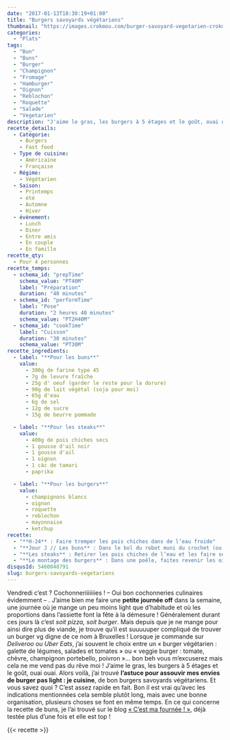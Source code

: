 ```yaml
---
date: "2017-01-13T18:30:19+01:00"
title: "Burgers savoyards végétariens"
thumbnail: "https://images.crokmou.com/burger-savoyard-vegetarien-crokmou-blog-culinaire-belge-2.jpg"
categories:
  - "Plats"
tags:
  - "Bun"
  - "Buns"
  - "Burger"
  - "Champignon"
  - "Fromage"
  - "Hamburger"
  - "Oignon"
  - "Reblochon"
  - "Roquette"
  - "Salade"
  - "Vegetarien"
description: "J'aime le gras, les burgers à 5 étages et le goût, ouai ouai. Alors voilà, j'ai trouvé l'astuce pour assouvir mes envies de burger pas light : je cuisine."
recette_details:
  - Catégorie:
    - Burgers
    - Fast food
  - Type de cuisine:
    - Américaine
    - Française
  - Régime:
    - Végétarien
  - Saison:
    - Printemps
    - été
    - Automne
    - Hiver
  - évènement:
    - Lunch
    - Diner
    - Entre amis
    - En couple
    - En famille
recette_qty:
  - Pour 4 personnes
recette_temps:
  - schema_id: "prepTime"
    schema_value: "PT40M"
    label: "Préparation"
    duration: "40 minutes"
  - schema_id: "performTime"
    label: "Pose"
    duration: "2 heures 40 minutes"
    schema_value: "PT2H40M"
  - schema_id: "cookTime"
    label: "Cuisson"
    duration: "30 minutes"
    schema_value: "PT30M"
recette_ingredients:
  - label: "**Pour les buns**"
    value:
      - 300g de farine type 45
      - 7g de levure fraîche
      - 25g d' oeuf (garder le reste pour la dorure)
      - 90g de lait végétal (soja pour moi)
      - 65g d'eau
      - 6g de sel
      - 12g de sucre
      - 15g de beurre pommade

  - label: "**Pour les steaks**"
    value:
      - 400g de pois chiches secs
      - 1 gousse d'ail noir
      - 1 gousse d'ail
      - 1 oignon
      - 1 càc de tamari
      - paprika

  - label: "**Pour les burgers**"
    value:
      - champignons blancs
      - oignon
      - roquette
      - reblochon
      - mayonnaise
      - ketchup
recette:
  - "**H-24** : Faire tremper les pois chiches dans de l’eau froide"
  - "**Jour J // Les buns** : Dans le bol du robot muni du crochet (ou dans un cul de poule et à la main) mélanger la farine, le sucre et la levure. Ajouter petit à petit l’eau, le lait, l’oeuf. Pétrir pendant 8 minutes environ en 1ère vitesse. Au cours du pétrissage, ajouter le sel. En fin de pétrissage, ajouter le beurre pommade puis pétrir en 2ème vitesse durant 2/3 minutes. Mettre la pâte dans un bol légèrement huilé, recouvrer d’un linge propre et laisser pousser 2h, la pâte doit doubler de volume. Si jamais il ne fait pas très chaud chez vous, je vous conseille de mettre la pâte à pousser dans votre four éteint avec un bol d’eau très chaude. Au bout de 2h, diviser la pâte en 4 pâtons et bien dégazer. Former des boules et les déposer sur une plaque préalablement recouverte de papier sulfurisé. Recouvrir d’un linge et laisser pousser 40 minutes environ. Préchauffer le four à 200°C Badigeonner délicatement les buns d’oeuf battu, parsemer de quelques graines (courges, sésame, lin…). Faire cuire 20 minutes environ. Le bun doit être doré et sonner creux lorsque l’on tape délicatement en dessous. Sortir du four et laisser refroidir _sur une grille (important pour laisser la vapeur s’échapper)_."
  - "**Les steaks** : Retirer les pois chiches de l’eau et les faire sécher 1 ou 2h sur un torchon propre (on peut réaliser cette opération pendant la pousse des buns ;)) A l’aide d’un hachoir électrique, donner de légères impulsions pour réduire les pois chiches en morceaux. Cela ne doit pas faire une purée, il doit rester un peu de mâche, sinon c’est pas terrible. Ajouter ensuite l’ail et l’oignon finement hachés au mélange de pois chiches. Inclure également le paprika puis le tamari. Former des steaks et réserver."
  - "**Le montage des burgers** : Dans une poêle, faites revenir les oignons afin de bien les caraméliser. Faire ensuite revenir les champignons coupés en lamelles. Couper les buns en deux. En partant du bas, mettre une cuillère de mayo/ketchup mélangés. Ajouter ensuite un peu d’oignon caramélisés Mettre le steak végétal (préalablement cuit à la poêle), ajouter un peu de champignons et une bonne tranche de reblochon. Passer sous le grill quelques minutes afin que le fromage fonde un peu Retirer du four, ajouter la roquette puis le chapeau du bun ! Servir avec de bonnes frites maison et le tour est joué !   Ca fait plutôt envie tu ne trouves pas ?"
disqusId: 5460048791
slug: burgers-savoyards-vegetariens
---
```


Vendredi c’est ? Cochonneriiiiiiies ! – Oui bon cochonneries culinaires évidemment – . J’aime bien me faire une **petite journée off** dans la semaine, une journée où je mange un peu moins light que d’habitude et où les proportions dans l’assiette font la fête à la démesure ! Généralement durant ces jours là c’est _soit pizza, soit burger_. Mais depuis que je ne mange pour ainsi dire plus de viande, je trouve qu’il est suuuuuper compliqué de trouver un burger vg digne de ce nom à Bruxelles ! Lorsque je commande sur _Deliveroo ou Uber Eats_, j’ai souvent le choix entre un « burger végétarien : galette de légumes, salades et tomates » ou « veggie burger : tomate, chèvre, champignon portebello, poivron »… bon beh vous m’excuserez mais cela ne me vend pas du rêve moi ! J’aime le gras, les burgers à 5 étages et le goût, ouai ouai. Alors voilà, j’ai trouvé **l’astuce pour assouvir mes envies de burger pas light : je cuisine**, de bon burgers savoyards végétariens. Et vous savez quoi ? C’est assez rapide en fait. Bon il est vrai qu’avec les indications mentionnées cela semble plutôt long, mais avec une bonne organisation, plusieurs choses se font en même temps. En ce qui concerne la recette de buns, je l’ai trouvé sur le blog [« C’est ma fournée ! »](http://www.cestmafournee.com/2013/09/parce-quil-ny-pas-de-bon-hamburger-sans.html#), déjà testée plus d’une fois et elle est top !

{{< recette >}}
